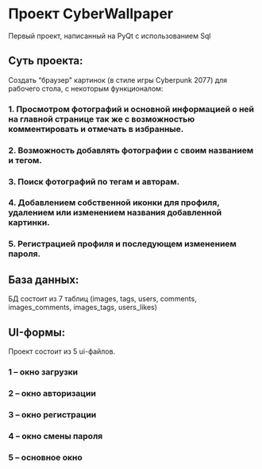 # Проект **CyberWallpaper**

 Первый проект, написанный на PyQt с использованием Sql

## Суть проекта:

Создать “браузер” картинок (в стиле игры Cyberpunk 2077) для рабочего стола, c некоторым функционалом:
### 1. Просмотром фотографий и основной информацией о ней на главной странице так же с возможностью комментировать и отмечать в избранные.
### 2. Возможность добавлять фотографии с своим названием и тегом.
### 3. Поиск фотографий по тегам и авторам.
### 4. Добавлением собственной иконки для профиля, удалением или изменением названия добавленной картинки. 
### 5. Регистрацией профиля и последующем изменением пароля.

## База данных:

БД состоит из 7 таблиц (images, tags, users, comments, images_comments, images_tags, users_likes)

## UI-формы:

Проект состоит из 5 ui-файлов.

### 1 – окно загрузки

### 2 – окно авторизации

### 3 – окно регистрации

### 4 – окно смены пароля

### 5 – основное окно